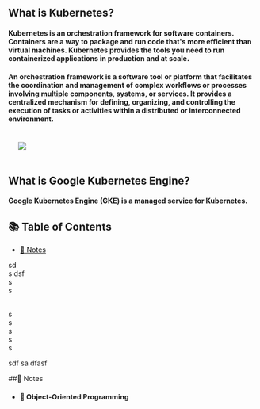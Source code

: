 <h2>What is Kubernetes?</h2>
<h4>Kubernetes is an orchestration framework for software containers. Containers are a way to package and run code that's more efficient than virtual machines. Kubernetes provides the tools you need to run containerized applications in production and at scale.</h4>
<h4>An orchestration framework is a software tool or platform that facilitates the coordination and management of complex workflows or processes involving multiple components, systems, or services. It provides a centralized mechanism for defining, organizing, and controlling the execution of tasks or activities within a distributed or interconnected environment.</h4>


<img src="Overview.png" class="my-element">
<h2>What is Google Kubernetes Engine?</h2>
<h4>Google Kubernetes Engine (GKE) is a managed service for Kubernetes.</h4>

## 📚 Table of Contents
- [📜 Notes](#notes)

sd
<br>s
dsf
<br>s
<br>s

<br>s
<br>s
<br>s
<br>s
<br>s

sdf
sa
dfasf


##📜 Notes
- #### 📝 Object-Oriented Programming

<style>
  .my-element {
    margin: 20px;
  }
</style>
